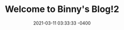 ---
title: "Welcome to Binny's Blog!2"
date: 2021-03-11 03:33:33 -0400
categories:
  - Docker
  - Kubernetes
---